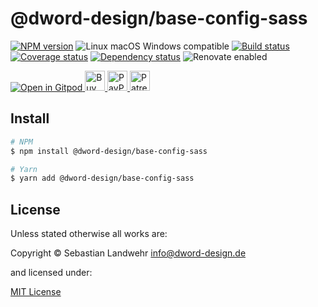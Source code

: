 <!-- TITLE/ -->
# @dword-design/base-config-sass
<!-- /TITLE -->

<!-- BADGES/ -->
[![NPM version](https://img.shields.io/npm/v/@dword-design/base-config-sass.svg)](https://npmjs.org/package/@dword-design/base-config-sass)
![Linux macOS Windows compatible](https://img.shields.io/badge/os-linux%20%7C%C2%A0macos%20%7C%C2%A0windows-blue)
[![Build status](https://github.com/dword-design/base-config-sass/workflows/build/badge.svg)](https://github.com/dword-design/base-config-sass/actions)
[![Coverage status](https://img.shields.io/coveralls/dword-design/base-config-sass)](https://coveralls.io/github/dword-design/base-config-sass)
[![Dependency status](https://img.shields.io/david/dword-design/base-config-sass)](https://david-dm.org/dword-design/base-config-sass)
![Renovate enabled](https://img.shields.io/badge/renovate-enabled-brightgreen)

<a href="https://gitpod.io/#https://github.com/dword-design/bar">
  <img src="https://gitpod.io/button/open-in-gitpod.svg" alt="Open in Gitpod">
</a><a href="https://www.buymeacoffee.com/dword">
  <img
    src="https://www.buymeacoffee.com/assets/img/guidelines/download-assets-sm-2.svg"
    alt="Buy Me a Coffee"
    height="32"
  >
</a><a href="https://paypal.me/SebastianLandwehr">
  <img
    src="https://dword-design.de/images/paypal.svg"
    alt="PayPal"
    height="32"
  >
</a><a href="https://www.patreon.com/dworddesign">
  <img
    src="https://dword-design.de/images/patreon.svg"
    alt="Patreon"
    height="32"
  >
</a>
<!-- /BADGES -->

<!-- DESCRIPTION/ -->

<!-- /DESCRIPTION -->

<!-- INSTALL/ -->
## Install

```bash
# NPM
$ npm install @dword-design/base-config-sass

# Yarn
$ yarn add @dword-design/base-config-sass
```
<!-- /INSTALL -->

<!-- LICENSE/ -->
## License

Unless stated otherwise all works are:

Copyright &copy; Sebastian Landwehr <info@dword-design.de>

and licensed under:

[MIT License](https://opensource.org/licenses/MIT)
<!-- /LICENSE -->
